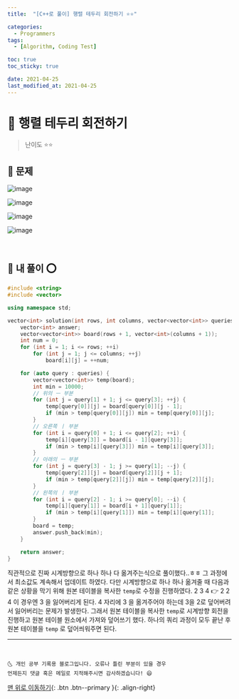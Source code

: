 ```yaml
---
title:  "[C++로 풀이] 행렬 테두리 회전하기 ⭐⭐" 

categories:
  - Programmers
tags:
  - [Algorithm, Coding Test]

toc: true
toc_sticky: true

date: 2021-04-25
last_modified_at: 2021-04-25
---
```


# 📌 행렬 테두리 회전하기

> 난이도 ⭐⭐

## 🚀 문제

![image](https://user-images.githubusercontent.com/42318591/116073499-75365900-a6cb-11eb-8594-999d0c69ca3c.png)

![image](https://user-images.githubusercontent.com/42318591/116073638-a4e56100-a6cb-11eb-8730-b019a5f2fc0e.png)

![image](https://user-images.githubusercontent.com/42318591/116073671-ae6ec900-a6cb-11eb-877e-11bfa97409a4.png)

![image](https://user-images.githubusercontent.com/42318591/116073698-b6c70400-a6cb-11eb-88a5-12feb26b1fbd.png)

<br>

## 🚀 내 풀이 ⭕

```cpp
#include <string>
#include <vector>

using namespace std;

vector<int> solution(int rows, int columns, vector<vector<int>> queries) {
    vector<int> answer;
    vector<vector<int>> board(rows + 1, vector<int>(columns + 1));
    int num = 0;
    for (int i = 1; i <= rows; ++i)
        for (int j = 1; j <= columns; ++j)
            board[i][j] = ++num;

    for (auto query : queries) {
        vector<vector<int>> temp(board);
        int min = 10000;
        // 위의 ㅡ 부분
        for (int j = query[1] + 1; j <= query[3]; ++j) {
            temp[query[0]][j] = board[query[0]][j - 1];
            if (min > temp[query[0]][j]) min = temp[query[0]][j];
        }   
        // 오른쪽 ㅣ 부분
        for (int i = query[0] + 1; i <= query[2]; ++i) {
            temp[i][query[3]] = board[i - 1][query[3]];
            if (min > temp[i][query[3]]) min = temp[i][query[3]];
        }      
        // 아래의 ㅡ 부분
        for (int j = query[3] - 1; j >= query[1]; --j) {
            temp[query[2]][j] = board[query[2]][j + 1];
            if (min > temp[query[2]][j]) min = temp[query[2]][j];
        }
        // 왼쪽의 ㅣ 부분
        for (int i = query[2] - 1; i >= query[0]; --i) {
            temp[i][query[1]] = board[i + 1][query[1]];
            if (min > temp[i][query[1]]) min = temp[i][query[1]];
        }
        board = temp;
        answer.push_back(min);
    }

    return answer;
}
```

직관적으로 진짜 시계방향으로 하나 하나 다 옮겨주는식으로 풀이했다..ㅎㅎ 그 과정에서 최소값도 계속해서 업데이트 하였다. 다만 시계방향으로 하나 하나 옮겨줄 때 다음과 같은 상황을 막기 위해 원본 테이블을 복사한 `temp`로 수정을 진행하였다. 2 3 4 👉 2 2 4 이 경우엔 3 을 잃어버리게 된다. 4 자리에 3 을 옮겨주어야 하는데 3을 2로 덮어버려서 잃어버리는 문제가 발생한다. 그래서 원본 테이블을 복사한 `temp`로 시계방향 회전을 진행하고 원본 테이블 원소에서 가져와 덮어쓰기 했다. 하나의 쿼리 과정이 모두 끝난 후 원본 테이블을 `temp` 로 덮어씌워주면 된다. 

***
<br>

    🌜 개인 공부 기록용 블로그입니다. 오류나 틀린 부분이 있을 경우 
    언제든지 댓글 혹은 메일로 지적해주시면 감사하겠습니다! 😄

[맨 위로 이동하기](#){: .btn .btn--primary }{: .align-right}
